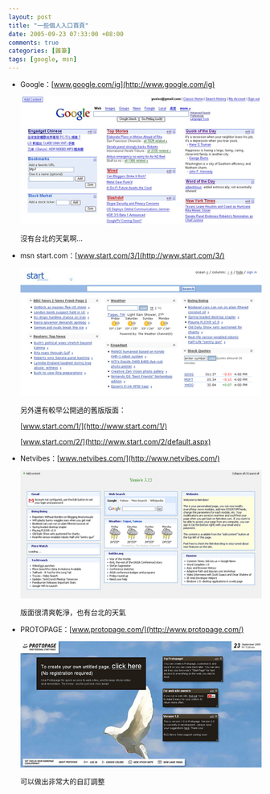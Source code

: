 ```yaml
--- 
layout: post
title: "一些個人入口首頁"
date: 2005-09-23 07:33:00 +08:00
comments: true
categories: [雜筆]
tags: [google, msn]
---
```


- Google：[www.google.com/ig](http://www.google.com/ig)

	![image](/images/2005/2005-09-23-google.jpeg)

	沒有台北的天氣啊...

<!-- more -->

- msn start.com：[www.start.com/3/](http://www.start.com/3/)

	![image](/images/2005/2005-09-23-start.jpeg)

	另外還有較早公開過的舊版版面：
	
	[www.start.com/1/](http://www.start.com/1/)
	
	[www.start.com/2/](http://www.start.com/2/default.aspx)

- Netvibes：[www.netvibes.com/](http://www.netvibes.com/)

	![image](/images/2005/2005-09-23-netvibes.jpeg)

	版面很清爽乾淨，也有台北的天氣

- PROTOPAGE：[www.protopage.com/](http://www.protopage.com/)

	![image](/images/2005/2005-09-23-protopage.jpeg)

	可以做出非常大的自訂調整